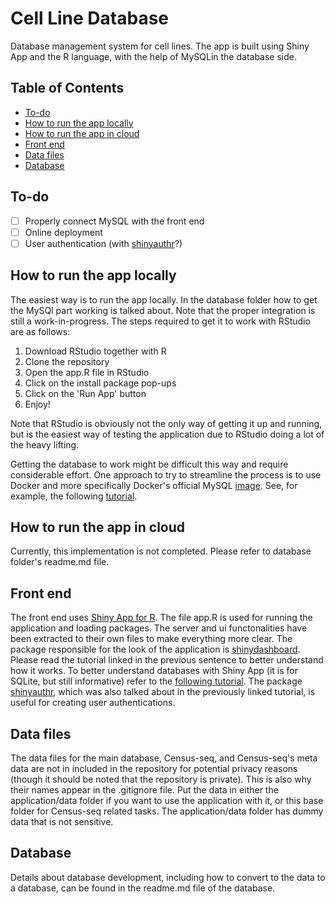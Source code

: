 # Cell Line Database

Database management system for cell lines. The app is built using Shiny App and the R language, with the help of MySQLin the database side. 

## Table of Contents

-   [To-do](#to-do)
-   [How to run the app locally](#how-to-run-the-app-locally)
-   [How to run the app in cloud](#how-to-run-the-app-in-cloud)
-   [Front end](#front-end)
-   [Data files](#data-files)
-   [Database](#database)

## To-do

-   [ ] Properly connect MySQL with the front end
-   [ ] Online deployment 
-   [ ] User authentication (with [shinyauthr](https://rdrr.io/github/PaulC91/shinyauthr/)?)

## How to run the app locally

The easiest way is to run the app locally. In the database folder how to get the MySQl part working is talked about. Note that the proper integration is still a work-in-progress. The steps required to get it to work with RStudio are as follows:

1.  Download RStudio together with R 
2.  Clone the repository 
3.  Open the app.R file in RStudio
4.  Click on the install package pop-ups
5.  Click on the 'Run App' button
6.  Enjoy! 

Note that RStudio is obviously not the only way of getting it up and running, but is the easiest way of testing the application due to RStudio doing a lot of the heavy lifting.

Getting the database to work might be difficult this way and require considerable effort. One approach to try to streamline the process is to use Docker and more specifically Docker's official MySQL [image](https://hub.docker.com/_/mysql). See, for example, the following [tutorial](https://www.howtogeek.com/devops/how-to-run-mysql-in-a-docker-container/).

## How to run the app in cloud

Currently, this implementation is not completed. Please refer to database folder's readme.md file. 

## Front end

The front end uses [Shiny App for R](https://shiny.posit.co/r/getstarted/shiny-basics/lesson1/index.html). The file app.R is used for running the application and loading packages. The server and ui functonalities have been extracted to their own files to make everything more clear. The package responsible for the look of the application is [shinydashboard](https://rstudio.github.io/shinydashboard/index.html). Please read the tutorial linked in the previous sentence to better understand how it works. To better understand databases with Shiny App (it is for SQLite, but still informative) refer to the [following tutorial](https://shanghai.hosting.nyu.edu/data/r/case-4-database-management-shiny.html). The package [shinyauthr](https://rdrr.io/github/PaulC91/shinyauthr/), which was also talked about in the previously linked tutorial, is useful for creating user authentications. 

## Data files

The data files for the main database, Census-seq, and Census-seq's meta data are not in included in the repository for potential privacy reasons (though it should be noted that the repository is private). This is also why their names appear in the .gitignore file. Put the data in either the application/data folder if you want to use the application with it, or this base folder for Census-seq related tasks. The application/data folder has dummy data that is not sensitive.  

## Database

Details about database development, including how to convert to the data to a database, can be found in the readme.md file of the database. 